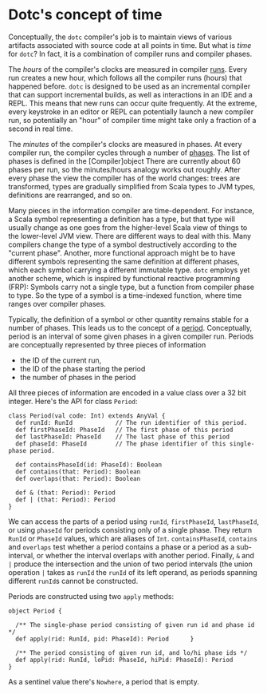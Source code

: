 # Dotc's concept of time

Conceptually, the `dotc` compiler's job is to maintain views of
various artifacts associated with source code at all points in time.
But what is *time* for `dotc`? In fact, it is a combination of
compiler runs and compiler phases.

The *hours* of the compiler's clocks are measured in compiler
[runs](https://github.com/lampepfl/dotty/blob/master/src/dotty/tools/dotc/Run.scala). Every
run creates a new hour, which follows all the compiler runs (hours) that
happened before. `dotc` is designed to be used as an incremental
compiler that can support incremental builds, as well as interactions
in an IDE and a REPL. This means that new runs can occur quite
frequently.  At the extreme, every keystroke in an editor or REPL can
potentially launch a new compiler run, so potentially an "hour" of
compiler time might take only a fraction of a second in real time.

The *minutes* of the compiler's clocks are measured in phases. At every
compiler run, the compiler cycles through a number of
[phases](https://github.com/lampepfl/dotty/blob/master/src/dotty/tools/dotc/core/Phases.scala).
The list of phases is defined in the [Compiler]object
There are currently about 60 phases per run, so the minutes/hours
analogy works out roughly. After every phase the view the compiler has
of the world changes: trees are transformed,  types are gradually simplified
from Scala types to JVM types, definitions are rearranged, and so on.

Many pieces in the information compiler are time-dependent. For
instance, a Scala symbol representing a definition has a type, but
that type will usually change as one goes from the higher-level Scala
view of things to the lower-level JVM view. There are different ways
to deal with this. Many compilers change the type of a symbol
destructively according to the "current phase". Another, more
functional approach might be to have different symbols representing
the same definition at different phases, which each symbol carrying a
different immutable type. `dotc` employs yet another scheme, which is
inspired by functional reactive programming (FRP): Symbols carry not a
single type, but a function from compiler phase to type. So the type
of a symbol is a time-indexed function, where time ranges over
compiler phases.

Typically, the definition of a symbol or other quantity remains stable
for a number of phases. This leads us to the concept of a
[period](https://github.com/lampepfl/dotty/blob/master/src/dotty/tools/dotc/core/Periods.scala).
Conceptually, period is an interval of some given phases in a given
compiler run. Periods are conceptually represented by three pieces of
information

 - the ID of the current run,
 - the ID of the phase starting the period
 - the number of phases in the period

All three pieces of information are encoded in a value class over a 32 bit integer.
Here's the API for class `Period`:

    class Period(val code: Int) extends AnyVal {
      def runId: RunId            // The run identifier of this period.
      def firstPhaseId: PhaseId   // The first phase of this period
      def lastPhaseId: PhaseId    // The last phase of this period
      def phaseId: PhaseId        // The phase identifier of this single-phase period.

      def containsPhaseId(id: PhaseId): Boolean
      def contains(that: Period): Boolean
      def overlaps(that: Period): Boolean

      def & (that: Period): Period
      def | (that: Period): Period
    }

We can access the parts of a period using `runId`, `firstPhaseId`,
`lastPhaseId`, or using `phaseId` for periods consisting only of a
single phase. They return `RunId` or `PhaseId` values, which are
aliases of `Int`. `containsPhaseId`, `contains` and `overlaps` test
whether a period contains a phase or a period as a sub-interval, or
whether the interval overlaps with another period. Finally, `&` and
`|` produce the intersection and the union of two period intervals
(the union operation `|` takes as `runId` the `runId` of its left
operand, as periods spanning different `runId`s cannot be constructed.

Periods are constructed using two `apply` methods:

    object Period {

      /** The single-phase period consisting of given run id and phase id */
      def apply(rid: RunId, pid: PhaseId): Period      }

      /** The period consisting of given run id, and lo/hi phase ids */
      def apply(rid: RunId, loPid: PhaseId, hiPid: PhaseId): Period
    }

As a sentinel value there's `Nowhere`, a period that is empty.
